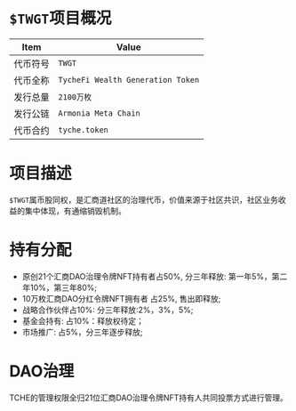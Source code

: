 # `$TWGT`项目概况

|Item | Value|
|--|--|
| 代币符号 | `TWGT` |
| 代币全称 | `TycheFi Wealth Generation Token` |
| 发行总量 | `2100万枚` |
| 发行公链 | `Armonia Meta Chain`|
| 代币合约 | `tyche.token` |

# 项目描述

`$TWGT`属币股同权，是汇商道社区的治理代币，价值来源于社区共识，社区业务收益的集中体现，有通缩销毁机制。

# 持有分配

* 原创21个汇商DAO治理令牌NFT持有者占50%, 分三年释放: 第一年5%，第二年10%，第三年80%;
* 10万枚汇商DAO分红令牌NFT拥有者 占25%, 售出即释放;
* 战略合作伙伴占10%: 分三年释放:2%，3%，5%;
* 基金会持有: 占10%：释放权待定；
* 市场推广: 占5%，分三年逐步释放;
  
# DAO治理

TCHE的管理权限全归21位汇商DAO治理令牌NFT持有人共同投票方式进行管理。